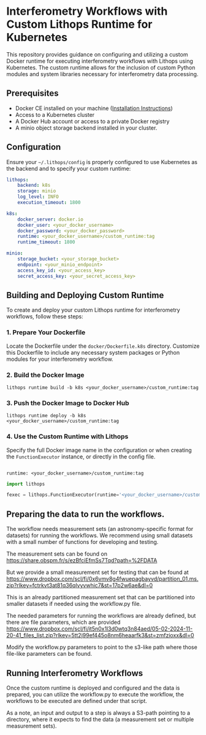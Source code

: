 # Interferometry Workflows with Custom Lithops Runtime for Kubernetes

This repository provides guidance on configuring and utilizing a custom Docker runtime for executing interferometry workflows with Lithops using Kubernetes. The custom runtime allows for the inclusion of custom Python modules and system libraries necessary for interferometry data processing.

## Prerequisites

- Docker CE installed on your machine ([Installation Instructions](https://docs.docker.com/get-docker/))
- Access to a Kubernetes cluster
- A Docker Hub account or access to a private Docker registry
- A minio object storage backend installed in your cluster.

## Configuration

Ensure your `~/.lithops/config` is properly configured to use Kubernetes as the backend and to specify your custom runtime:

```yaml
lithops:
    backend: k8s
    storage: minio
    log_level: INFO
    execution_timeout: 1800

k8s:
    docker_server: docker.io
    docker_user: <your_docker_username>
    docker_password: <your_docker_password>
    runtime: <your_docker_username>/custom_runtime:tag
    runtime_timeout: 1800

minio:
    storage_bucket: <your_storage_bucket>
    endpoint: <your_minio_endpoint>
    access_key_id: <your_access_key>
    secret_access_key: <your_secret_access_key>
```



## Building and Deploying Custom Runtime

To create and deploy your custom Lithops runtime for interferometry workflows, follow these steps:

### 1. Prepare Your Dockerfile

Locate the Dockerfile under the `docker/Dockerfile.k8s` directory. Customize this Dockerfile to include any necessary system packages or Python modules for your interferometry workflow.

### 2. Build the Docker Image
```
lithops runtime build -b k8s <your_docker_username>/custom_runtime:tag
```

### 3. Push the Docker Image to Docker Hub
```
lithops runtime deploy -b k8s <your_docker_username>/custom_runtime:tag

```

### 4. Use the Custom Runtime with Lithops

Specify the full Docker image name in the configuration or when creating the `FunctionExecutor` instance, or directly in the config file.


```

runtime: <your_docker_username>/custom_runtime:tag
```

```python
import lithops

fexec = lithops.FunctionExecutor(runtime='<your_docker_username>/custom_runtime:tag')
```

## Preparing the data to run the workflows.

The workflow needs measurement sets (an astronomy-specific format for datasets) for running the workflows.
We recommend using small datasets with a small number of functions for developing and testing.

The measurement sets can be found on https://share.obspm.fr/s/ezBfciEfmSs7Tqd?path=%2FDATA

But we provide a small measurement set for testing that can be found at https://www.dropbox.com/scl/fi/0x6vmv8g4fwuepagbayvd/partition_01.ms.zip?rlkey=fctrkvt3at81q36qlvyvwhic7&st=17p2w6ae&dl=0

This is an already partitioned measurement set that can be partitioned into smaller datasets if needed using the workflow.py file.

The needed parameters for running the workflows are already defined, but there are file parameters, which are provided https://www.dropbox.com/scl/fi/it5n0x1l3d0wtq3n84aed/05-02-2024-11-20-41_files_list.zip?rlkey=5tt2j99ef445o8nm6heaarfk3&st=zmfzioxx&dl=0

Modify the workflow.py parameters to point to the s3-like path where those file-like parameters can be found.
## Running Interferometry Workflows

Once the custom runtime is deployed and configured and the data is prepared, you can utilize the workflow.py to execute the workflow, the workflows to be executed are defined under that script.

As a note, an input and output to a step is always a S3-path pointing to a directory, where it expects to find the data (a measurement set or multiple measurement sets).



